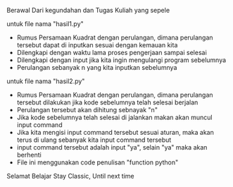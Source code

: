 Berawal Dari kegundahan dan Tugas Kuliah yang sepele

untuk file nama "hasil1.py"
 
 
- Rumus Persamaan Kuadrat dengan perulangan, dimana perulangan tersebut dapat di inputkan sesuai dengan kemauan kita
- Dilengkapi dengan waktu lama proses pengerjaan sampai selesai
- Dilengkapi dengan input jika kita ingin mengulangi program sebelumnya
- Perulangan sebanyak n yang kita inputkan sebelumnya

untuk file nama "hasil2.py"

- Rumus Persamaan Kuadrat dengan perulangan, dimana perulangan tersebut dilakukan jika kode sebelumnya telah selesai berjalan
- Perulangan tersebut akan dihitung sebnayak "n"
- Jika kode sebelumnya telah selesai di jalankan makan akan muncul input command
- Jika kita mengisi input command tersebut sesuai aturan, maka akan terus di ulang sebanyak kita input command tersebut
- input command tersebut adalah input "ya", selain "ya" maka akan berhenti
- File ini menggunakan code penulisan "function python"

Selamat Belajar
Stay Classic, Until next time
